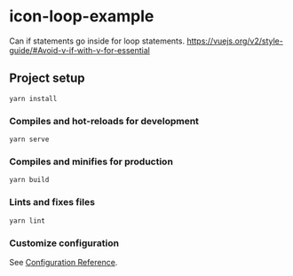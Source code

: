 # icon-loop-example
Can if statements go inside for loop statements.
https://vuejs.org/v2/style-guide/#Avoid-v-if-with-v-for-essential

## Project setup
```
yarn install
```

### Compiles and hot-reloads for development
```
yarn serve
```

### Compiles and minifies for production
```
yarn build
```

### Lints and fixes files
```
yarn lint
```

### Customize configuration
See [Configuration Reference](https://cli.vuejs.org/config/).
